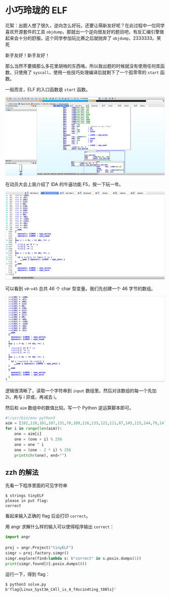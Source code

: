 # 小巧玲珑的 ELF

花絮：出题人想了很久，逆向怎么好玩，还要让萌新友好呢？在此过程中一位同学喜欢开源套件的工具 `objdump`，那就出一个逆向很友好的题目吧，有反汇编引擎做起来会十分的舒服。这个同学参加玩比赛之后就抛弃了 `objdump`，2333333。笑死

新手友好！新手友好！

那么当然不要搞那么多花里胡哨的东西咯，所以我出题的时候就没有使用任何库函数，只使用了 `syscall`，使用一些技巧处理编译后就剩下了一个孤零零的 `start` 函数。

一般而言，ELF 的入口函数是 `start` 函数。

![](./images/截屏2019-10-18下午4.26.58.png)

在动员大会上我介绍了 IDA 的牛逼功能 F5，按一下玩一年。

![](./images/截屏2019-10-18下午4.29.15.png)

可以看到 `v0`-`v45` 总共 46 个 char 型变量。我们先创建一个 46 字节的数组。

![](./images/截屏2019-10-18下午4.32.48.png)

逻辑很清晰了，读取一个字符串到 `input` 数组里。然后对该数组的每一个先加 2i，再与 i 异或，再减去 i。

然后和 `aim` 数组中的数值比较。写一个 Python 逆运算脚本即可。

```python
#!/usr/bin/env python3
aim = [102,110,101,107,131,78,109,116,133,122,111,87,145,115,144,79,141,127,99,54,108,110,135,105,163,111,88,115,102,86,147,159,105,112,56,118,113,120,111,99,196,130,132,190,187,205]
for i in range(len(aim)):
    one = aim[i]
    one = (one + i) % 256
    one = one ^ i
    one = (one - 2 * i) % 256
    print(chr(one), end="")
```

## zzh 的解法

先看一下程序里面的可见字符串

```
$ strings tinyELF
please in put flag:
correct
```

看起来输入正确的 flag 后会打印 `correct`。

用 angr 求解什么样的输入可以使得程序输出 `correct`：

```python
import angr

proj = angr.Project("tinyELF")
simgr = proj.factory.simgr()
simgr.explore(find=lambda s: b"correct" in s.posix.dumps(1))
print(simgr.found[0].posix.dumps(0))
```

运行一下，得到 flag：

```
$ python3 solve.py
b'flag{Linux_Syst3m_C4ll_is_4_f4scin4ting_t00ls}'
```
